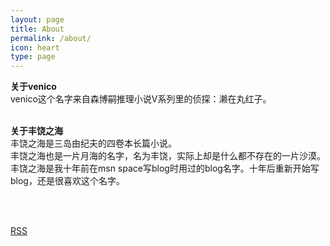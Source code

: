 ```yaml
---
layout: page
title: About
permalink: /about/
icon: heart
type: page
---
```


**关于venico**   
venico这个名字来自森博嗣推理小说V系列里的侦探：濑在丸红子。   
&nbsp; 
  
**关于丰饶之海**  
丰饶之海是三岛由纪夫的四卷本长篇小说。   
丰饶之海也是一片月海的名字，名为丰饶，实际上却是什么都不存在的一片沙漠。  
丰饶之海是我十年前在msn space写blog时用过的blog名字。十年后重新开始写blog，还是很喜欢这个名字。  
  
&nbsp;  
&nbsp;
       
[RSS](https://venico19.github.io/feed.xml)
